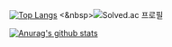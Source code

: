 <div align=LEFT>


[![Top Langs](https://github-readme-stats.vercel.app/api/top-langs/?username=Jung2312&layout=compact&theme=react)](https://github.com/anuraghazra/github-readme-stats)
<&nbsp>![Solved.ac 프로필](http://mazassumnida.wtf/api/v2/generate_badge?boj=jung2312)
  
[![Anurag's github stats](https://github-readme-stats.vercel.app/api?username=Jung2312&show_icons=true&layout=compact&theme=react)](https://github.com/anuraghazra/github-readme-stats)

</div>


<!--
**Jung2312/Jung2312** is a ✨ _special_ ✨ repository because its `README.md` (this file) appears on your GitHub profile.

Here are some ideas to get you started:

- 🔭 I’m currently working on ...
- 🌱 I’m currently learning ...
- 👯 I’m looking to collaborate on ...
- 🤔 I’m looking for help with ...
- 💬 Ask me about ...
- 📫 How to reach me: ...
- 😄 Pronouns: ...
- ⚡ Fun fact: ...
-->
